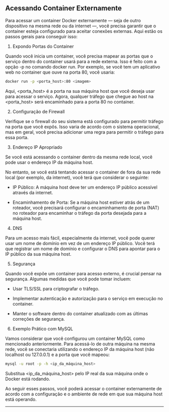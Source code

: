 
## Acessando Container Externamente

Para acessar um container Docker externamente — seja de outro dispositivo na mesma rede ou da internet —, você precisa garantir que o container esteja configurado para aceitar conexões externas. Aqui estão os passos gerais para conseguir isso:

1. Expondo Portas do Container

Quando você inicia um container, você precisa mapear as portas que o serviço dentro do container usará para a rede externa. Isso é feito com a opção -p no comando docker run. Por exemplo, se você tem um aplicativo web no container que ouve na porta 80, você usaria:

~~~bash
docker run -p <porta_host>:80 <imagem>
~~~

Aqui, <porta_host> é a porta na sua máquina host que você deseja usar para acessar o serviço. Agora, qualquer tráfego que chegue ao host na <porta_host> será encaminhado para a porta 80 no container.

2. Configuração de Firewall

Verifique se o firewall do seu sistema está configurado para permitir tráfego na porta que você expôs. Isso varia de acordo com o sistema operacional, mas em geral, você precisa adicionar uma regra para permitir o tráfego para essa porta.

3. Endereço IP Apropriado

Se você está acessando o container dentro da mesma rede local, você pode usar o endereço IP da máquina host.

No entanto, se você está tentando acessar o container de fora da sua rede local (por exemplo, da internet), você terá que considerar o seguinte:

* IP Público: A máquina host deve ter um endereço IP público acessível através da internet.

* Encaminhamento de Porta: Se a máquina host estiver atrás de um roteador, você precisará configurar o encaminhamento de porta (NAT) no roteador para encaminhar o tráfego da porta desejada para a máquina host.

4. DNS

Para um acesso mais fácil, especialmente da internet, você pode querer usar um nome de domínio em vez de um endereço IP público. Você terá que registrar um nome de domínio e configurar o DNS para apontar para o IP público da sua máquina host.

5. Segurança

Quando você expõe um container para acesso externo, é crucial pensar na segurança. Algumas medidas que você pode tomar incluem:

* Usar TLS/SSL para criptografar o tráfego.
    
* Implementar autenticação e autorização para o serviço em execução no container.
    
* Manter o software dentro do container atualizado com as últimas correções de segurança.

6. Exemplo Prático com MySQL

Vamos considerar que você configurou um container MySQL como mencionado anteriormente. Para acessá-lo de outra máquina na mesma rede, você se conectaria utilizando o endereço IP da máquina host (não localhost ou 127.0.0.1) e a porta que você mapeou:

~~~bash
mysql -u root -p -h <ip_da_máquina_host>
~~~

Substitua <ip_da_máquina_host> pelo IP real da sua máquina onde o Docker está rodando.

Ao seguir esses passos, você poderá acessar o container externamente de acordo com a configuração e o ambiente de rede em que sua máquina host está operando.

---